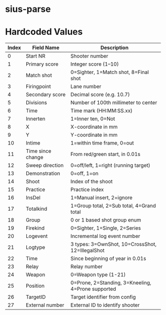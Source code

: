 # sius-parse

# Hardcoded Values
| Index | Field Name        | Description                                        |
| ----- | ----------------- | -------------------------------------------------- |
| 0     | Start NR          | Shooter number                                     |
| 1     | Primary score     | Integer score (1–10)                               |
| 2     | Match shot        | 0=Sighter, 1=Match shot, 8=Final shot              |
| 3     | Firingpoint       | Lane number                                        |
| 4     | Secondary score   | Decimal score (e.g. 10.7)                          |
| 5     | Divisions         | Number of 100th millimeter to center               |
| 6     | Time              | Time mark (HH\:MM\:SS.xx)                          |
| 7     | Innerten          | 1=Inner ten, 0=Not                                 |
| 8     | X                 | X-coordinate in mm                                 |
| 9     | Y                 | Y-coordinate in mm                                 |
| 10    | Intime            | 1=within time frame, 0=out                         |
| 11    | Time since change | From red/green start, in 0.01s                     |
| 12    | Sweep direction   | 0=off/left, 1=right (running target)               |
| 13    | Demonstration     | 0=off, 1=on                                        |
| 14    | Shoot             | Index of the shoot                                 |
| 15    | Practice          | Practice index                                     |
| 16    | InsDel            | 1=Manual insert, 2=ignore                          |
| 17    | Totalkind         | 1=Group total, 2=Sub total, 4=Grand total          |
| 18    | Group             | 0 or 1 based shot group enum                       |
| 19    | Firekind          | 0=Sighter, 1=Single, 2=Series                      |
| 20    | Logevent          | Incremental log event number                       |
| 21    | Logtype           | 3 types: 3=OwnShot, 10=CrossShot, 12=IllegalShot   |
| 22    | Time              | Since beginning of year in 0.01s                   |
| 23    | Relay             | Relay number                                       |
| 24    | Weapon            | 0=Weapon type (1-21)                               |
| 25    | Position          | 0=Prone, 2=Standing, 3=Kneeling, 4=Prone supported |
| 26    | TargetID          | Target identifier from config                      |
| 27    | External number   | External ID to identify shooter                    |
